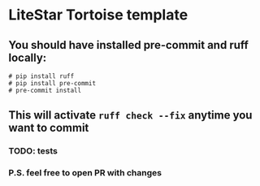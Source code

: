 # LiteStar Tortoise template

## You should have installed pre-commit and ruff locally:
```
# pip install ruff
# pip install pre-commit
# pre-commit install
```
## This will activate ```ruff check --fix``` anytime you want to commit

### TODO: tests

### P.S. feel free to open PR with changes